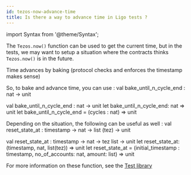 ```yaml
---
id: tezos-now-advance-time
title: Is there a way to advance time in Ligo tests ?
---
```


import Syntax from '@theme/Syntax';

The `Tezos.now()` function can be used to get the current time, but in the tests,
we may want to setup a situation where the contracts thinks `Tezos.now()` is in the future.

Time advances by baking (protocol checks and enforces the timestamp makes sense)

So, to bake and advance time, you can use :
<SyntaxTitle syntax="pascaligo">
val bake_until_n_cycle_end : nat -> unit
</SyntaxTitle>

<SyntaxTitle syntax="cameligo">
val bake_until_n_cycle_end : nat -> unit
</SyntaxTitle>

<SyntaxTitle syntax="reasonligo">
let bake_until_n_cycle_end: nat => unit
</SyntaxTitle>

<SyntaxTitle syntax="jsligo">
let bake_until_n_cycle_end = (cycles : nat) => unit
</SyntaxTitle>


Depending on the situation, the following can be useful as well :
<SyntaxTitle syntax="pascaligo">
val reset_state_at : timestamp -> nat -> list (tez) -> unit
</SyntaxTitle>

<SyntaxTitle syntax="cameligo">
val reset_state_at : timestamp -> nat -> tez list -> unit
</SyntaxTitle>

<SyntaxTitle syntax="reasonligo">
let reset_state_at: (timestamp, nat, list(tez)) => unit
</SyntaxTitle>

<SyntaxTitle syntax="jsligo">
let reset_state_at = (initial_timestamp : timestamp, no_of_accounts: nat, amount: list<tez>) => unit
</SyntaxTitle>


For more information on these function, see the [Test library](../reference/test.md)